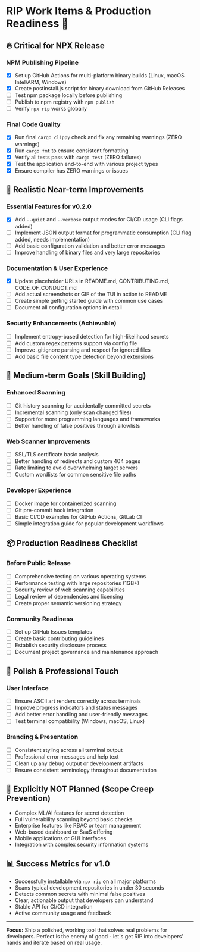 # RIP Work Items & Production Readiness 🚀

## 🔥 Critical for NPX Release

### NPM Publishing Pipeline
- [x] Set up GitHub Actions for multi-platform binary builds (Linux, macOS Intel/ARM, Windows)
- [x] Create postinstall.js script for binary download from GitHub Releases
- [ ] Test npm package locally before publishing
- [ ] Publish to npm registry with `npm publish`
- [ ] Verify `npx rip` works globally

### Final Code Quality
- [x] Run final `cargo clippy` check and fix any remaining warnings (ZERO warnings)
- [x] Run `cargo fmt` to ensure consistent formatting
- [x] Verify all tests pass with `cargo test` (ZERO failures)
- [x] Test the application end-to-end with various project types
- [x] Ensure compiler has ZERO warnings or issues

## 🎯 Realistic Near-term Improvements

### Essential Features for v0.2.0
- [x] Add `--quiet` and `--verbose` output modes for CI/CD usage (CLI flags added)
- [ ] Implement JSON output format for programmatic consumption (CLI flag added, needs implementation)
- [ ] Add basic configuration validation and better error messages
- [ ] Improve handling of binary files and very large repositories

### Documentation & User Experience
- [x] Update placeholder URLs in README.md, CONTRIBUTING.md, CODE_OF_CONDUCT.md
- [ ] Add actual screenshots or GIF of the TUI in action to README
- [ ] Create simple getting started guide with common use cases
- [ ] Document all configuration options in detail

### Security Enhancements (Achievable)
- [ ] Implement entropy-based detection for high-likelihood secrets
- [ ] Add custom regex patterns support via config file
- [ ] Improve .gitignore parsing and respect for ignored files
- [ ] Add basic file content type detection beyond extensions

## 🔧 Medium-term Goals (Skill Building)

### Enhanced Scanning
- [ ] Git history scanning for accidentally committed secrets
- [ ] Incremental scanning (only scan changed files)
- [ ] Support for more programming languages and frameworks
- [ ] Better handling of false positives through allowlists

### Web Scanner Improvements
- [ ] SSL/TLS certificate basic analysis
- [ ] Better handling of redirects and custom 404 pages
- [ ] Rate limiting to avoid overwhelming target servers
- [ ] Custom wordlists for common sensitive file paths

### Developer Experience
- [ ] Docker image for containerized scanning
- [ ] Git pre-commit hook integration
- [ ] Basic CI/CD examples for GitHub Actions, GitLab CI
- [ ] Simple integration guide for popular development workflows

## 📦 Production Readiness Checklist

### Before Public Release
- [ ] Comprehensive testing on various operating systems
- [ ] Performance testing with large repositories (1GB+)
- [ ] Security review of web scanning capabilities
- [ ] Legal review of dependencies and licensing
- [ ] Create proper semantic versioning strategy

### Community Readiness
- [ ] Set up GitHub Issues templates
- [ ] Create basic contributing guidelines
- [ ] Establish security disclosure process
- [ ] Document project governance and maintenance approach

## 🎨 Polish & Professional Touch

### User Interface
- [ ] Ensure ASCII art renders correctly across terminals
- [ ] Improve progress indicators and status messages
- [ ] Add better error handling and user-friendly messages
- [ ] Test terminal compatibility (Windows, macOS, Linux)

### Branding & Presentation
- [ ] Consistent styling across all terminal output
- [ ] Professional error messages and help text
- [ ] Clean up any debug output or development artifacts
- [ ] Ensure consistent terminology throughout documentation

## 🚫 Explicitly NOT Planned (Scope Creep Prevention)

- Complex ML/AI features for secret detection
- Full vulnerability scanning beyond basic checks
- Enterprise features like RBAC or team management
- Web-based dashboard or SaaS offering
- Mobile applications or GUI interfaces
- Integration with complex security information systems

## 📊 Success Metrics for v1.0

- Successfully installable via `npx rip` on all major platforms
- Scans typical development repositories in under 30 seconds
- Detects common secrets with minimal false positives
- Clear, actionable output that developers can understand
- Stable API for CI/CD integration
- Active community usage and feedback

---

**Focus:** Ship a polished, working tool that solves real problems for developers. Perfect is the enemy of good - let's get RIP into developers' hands and iterate based on real usage.
